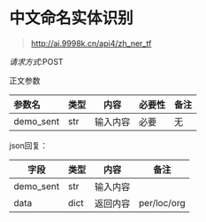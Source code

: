 # 中文命名实体识别
> http://ai.9998k.cn/api4/zh_ner_tf

*请求方式*:POST

正文参数

| 参数名       | 类型  | 内容   | 必要性 | 备注  |
|:----------|-----|------| ------ |-----|
| demo_sent | str | 输入内容 | 必要 | 无   |

json回复：


| 字段        | 类型   | 内容    | 备注          |
|-----------|------|-------|-------------|
| demo_sent | str  | 输入内容  |             |
| data      | dict | 返回内容  | per/loc/org |